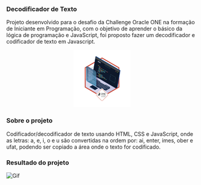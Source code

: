 ### Decodificador de Texto

Projeto desenvolvido para o desafio da Challenge Oracle ONE na formação de Iniciante em Programação, com o objetivo de aprender o básico da lógica de programação e JavaScript, foi proposto fazer um decodificador e codificador de texto em Javascript.

<p align="center"><img src="./imgs/badge1.png" width="150" height="150" /></p>

### Sobre o projeto

Codificador/decodificador de texto usando HTML, CSS e JavaScript, onde as letras: a, e, i, o e u são convertidas na ordem por: ai, enter, imes, ober e ufat, podendo ser copiado a área onde o texto for codificado.

### Resultado do projeto

![Gif](imgs/Decodificador-de-texto.gif)

